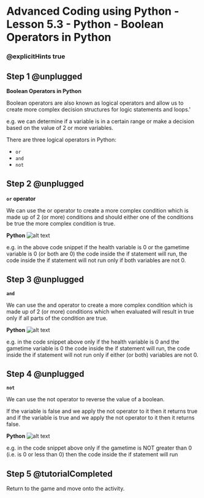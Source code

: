 # Advanced Coding using Python - Lesson 5.3 - Python - Boolean Operators in Python

### @explicitHints true

## Step 1 @unplugged
**Boolean Operators in Python**

Boolean operators are also known as logical operators and allow us to create more complex decision structures for logic statements and loops.'

e.g. we can determine if a variable is in a certain range or make a decision based on the value of 2 or more variables.

There are three logical operators in Python:

- ```or``` 
- ```and``` 
- ```not``` 

## Step 2 @unplugged
**```or``` operator**

We can use the or operator to create a more complex condition which is made up of 2 (or more) conditions and should either one of the conditions be true the more complex condition is true.

**Python**
![alt text](https://advancedpython.codingcredentials.com/Lesson5/5.3/images/1.jpg?raw=true "Python")

e.g. in the above code snippet if the health variable is 0 or the gametime variable is 0 (or both are 0) the code inside the if statement will run, the code inside the if statement will not run only if both variables are not 0.

## Step 3 @unplugged
**```and```**

We can use the and operator to create a more complex condition which is made up of 2 (or more) conditions which when evaluated will result in true only if all parts of the condition are true.

**Python**
![alt text](https://advancedpython.codingcredentials.com/Lesson5/5.3/images/2.jpg?raw=true "Python")

e.g. in the code snippet above only if the health variable is 0 and the gametime variable is 0 the code inside the if statement will run, the code inside the if statement will not run only if either (or both) variables are not 0.


## Step 4 @unplugged
**```not```**

We can use the not operator to reverse the value of a boolean.

If the variable is false and we apply the not operator to it then it returns true and if the variable is true and we apply the not operator to it then it returns
false.

**Python**
![alt text](https://advancedpython.codingcredentials.com/Lesson5/5.3/images/3.jpg?raw=true "Python")

e.g. in the code snippet above only if the gametime is NOT greater than 0 (i.e. is 0 or less than 0) then the code inside the if statement will run

## Step 5 @tutorialCompleted
Return to the game and move onto the activity.
